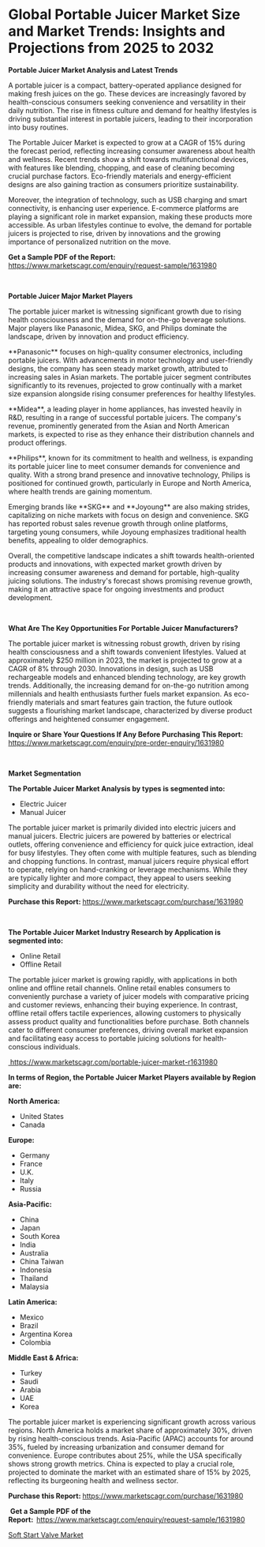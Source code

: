 <p><h1>Global Portable Juicer Market Size and Market Trends: Insights and Projections from 2025 to 2032</h1></p><p><strong>Portable Juicer Market Analysis and Latest Trends</strong></p>
<p><p>A portable juicer is a compact, battery-operated appliance designed for making fresh juices on the go. These devices are increasingly favored by health-conscious consumers seeking convenience and versatility in their daily nutrition. The rise in fitness culture and demand for healthy lifestyles is driving substantial interest in portable juicers, leading to their incorporation into busy routines.</p><p>The Portable Juicer Market is expected to grow at a CAGR of 15% during the forecast period, reflecting increasing consumer awareness about health and wellness. Recent trends show a shift towards multifunctional devices, with features like blending, chopping, and ease of cleaning becoming crucial purchase factors. Eco-friendly materials and energy-efficient designs are also gaining traction as consumers prioritize sustainability.</p><p>Moreover, the integration of technology, such as USB charging and smart connectivity, is enhancing user experience. E-commerce platforms are playing a significant role in market expansion, making these products more accessible. As urban lifestyles continue to evolve, the demand for portable juicers is projected to rise, driven by innovations and the growing importance of personalized nutrition on the move.</p></p>
<p><strong>Get a Sample PDF of the Report:&nbsp;</strong> <a href="https://www.marketscagr.com/enquiry/request-sample/1631980?utm_campaign=2278&utm_medium=2&utm_source=Github&utm_content=ia&utm_term=21022025&utm_id=portable-juicer">https://www.marketscagr.com/enquiry/request-sample/1631980</a></p>
<p>&nbsp;</p>
<p><strong>Portable Juicer Major Market Players</strong></p>
<p><p>The portable juicer market is witnessing significant growth due to rising health consciousness and the demand for on-the-go beverage solutions. Major players like Panasonic, Midea, SKG, and Philips dominate the landscape, driven by innovation and product efficiency.</p><p>**Panasonic** focuses on high-quality consumer electronics, including portable juicers. With advancements in motor technology and user-friendly designs, the company has seen steady market growth, attributed to increasing sales in Asian markets. The portable juicer segment contributes significantly to its revenues, projected to grow continually with a market size expansion alongside rising consumer preferences for healthy lifestyles.</p><p>**Midea**, a leading player in home appliances, has invested heavily in R&D, resulting in a range of successful portable juicers. The company's revenue, prominently generated from the Asian and North American markets, is expected to rise as they enhance their distribution channels and product offerings. </p><p>**Philips**, known for its commitment to health and wellness, is expanding its portable juicer line to meet consumer demands for convenience and quality. With a strong brand presence and innovative technology, Philips is positioned for continued growth, particularly in Europe and North America, where health trends are gaining momentum.</p><p>Emerging brands like **SKG** and **Joyoung** are also making strides, capitalizing on niche markets with focus on design and convenience. SKG has reported robust sales revenue growth through online platforms, targeting young consumers, while Joyoung emphasizes traditional health benefits, appealing to older demographics.</p><p>Overall, the competitive landscape indicates a shift towards health-oriented products and innovations, with expected market growth driven by increasing consumer awareness and demand for portable, high-quality juicing solutions. The industry's forecast shows promising revenue growth, making it an attractive space for ongoing investments and product development.</p></p>
<p>&nbsp;</p>
<p><strong>What Are The Key Opportunities For Portable Juicer Manufacturers?</strong></p>
<p><p>The portable juicer market is witnessing robust growth, driven by rising health consciousness and a shift towards convenient lifestyles. Valued at approximately $250 million in 2023, the market is projected to grow at a CAGR of 8% through 2030. Innovations in design, such as USB rechargeable models and enhanced blending technology, are key growth trends. Additionally, the increasing demand for on-the-go nutrition among millennials and health enthusiasts further fuels market expansion. As eco-friendly materials and smart features gain traction, the future outlook suggests a flourishing market landscape, characterized by diverse product offerings and heightened consumer engagement.</p></p>
<p><strong>Inquire or Share Your Questions If Any Before Purchasing This Report:</strong> <a href="https://www.marketscagr.com/enquiry/pre-order-enquiry/1631980?utm_campaign=2278&utm_medium=2&utm_source=Github&utm_content=ia&utm_term=21022025&utm_id=portable-juicer">https://www.marketscagr.com/enquiry/pre-order-enquiry/1631980</a></p>
<p>&nbsp;</p>
<p><strong>Market Segmentation</strong></p>
<p><strong>The Portable Juicer Market Analysis by types is segmented into:</strong></p>
<p><ul><li>Electric Juicer</li><li>Manual Juicer</li></ul></p>
<p><p>The portable juicer market is primarily divided into electric juicers and manual juicers. Electric juicers are powered by batteries or electrical outlets, offering convenience and efficiency for quick juice extraction, ideal for busy lifestyles. They often come with multiple features, such as blending and chopping functions. In contrast, manual juicers require physical effort to operate, relying on hand-cranking or leverage mechanisms. While they are typically lighter and more compact, they appeal to users seeking simplicity and durability without the need for electricity.</p></p>
<p><strong>Purchase this Report:&nbsp;</strong><a href="https://www.marketscagr.com/purchase/1631980?utm_campaign=2278&utm_medium=2&utm_source=Github&utm_content=ia&utm_term=21022025&utm_id=portable-juicer">https://www.marketscagr.com/purchase/1631980</a></p>
<p>&nbsp;</p>
<p><strong>The Portable Juicer Market Industry Research by Application is segmented into:</strong></p>
<p><ul><li>Online Retail</li><li>Offline Retail</li></ul></p>
<p><p>The portable juicer market is growing rapidly, with applications in both online and offline retail channels. Online retail enables consumers to conveniently purchase a variety of juicer models with comparative pricing and customer reviews, enhancing their buying experience. In contrast, offline retail offers tactile experiences, allowing customers to physically assess product quality and functionalities before purchase. Both channels cater to different consumer preferences, driving overall market expansion and facilitating easy access to portable juicing solutions for health-conscious individuals.</p></p>
<p><a href="https://www.marketscagr.com/portable-juicer-market-r1631980?utm_campaign=2278&utm_medium=2&utm_source=Github&utm_content=ia&utm_term=21022025&utm_id=portable-juicer">&nbsp;https://www.marketscagr.com/portable-juicer-market-r1631980</a></p>
<p><strong>In terms of Region, the Portable Juicer Market Players available by Region are:</strong></p>
<p>
    <p> <strong> North America: </strong>
        <ul>
            <li>United States</li>
            <li>Canada</li>
        </ul>
        </p> 
    <p> <strong> Europe: </strong>
        <ul>
            <li>Germany</li>
            <li>France</li>
            <li>U.K.</li>
            <li>Italy</li>
            <li>Russia</li>
        </ul>
        </p> 
    <p> <strong> Asia-Pacific: </strong>
        <ul>
            <li>China</li>
            <li>Japan</li>
            <li>South Korea</li>
            <li>India</li>
            <li>Australia</li>
            <li>China Taiwan</li>
            <li>Indonesia</li>
            <li>Thailand</li>
            <li>Malaysia</li>
        </ul>
        </p> 
    <p> <strong> Latin America: </strong>
        <ul>
            <li>Mexico</li>
            <li>Brazil</li>
            <li>Argentina Korea</li>
            <li>Colombia</li>
        </ul>
        </p> 
    <p> <strong> Middle East & Africa: </strong>
        <ul>
            <li>Turkey</li>
            <li>Saudi</li>
            <li>Arabia</li>
            <li>UAE</li>
            <li>Korea</li>
        </ul>
    </p>
    </p>
<p><p>The portable juicer market is experiencing significant growth across various regions. North America holds a market share of approximately 30%, driven by rising health-conscious trends. Asia-Pacific (APAC) accounts for around 35%, fueled by increasing urbanization and consumer demand for convenience. Europe contributes about 25%, while the USA specifically shows strong growth metrics. China is expected to play a crucial role, projected to dominate the market with an estimated share of 15% by 2025, reflecting its burgeoning health and wellness sector.</p></p>
<p><strong>Purchase this Report: </strong><a href="https://www.marketscagr.com/purchase/1631980?utm_campaign=2278&utm_medium=2&utm_source=Github&utm_content=ia&utm_term=21022025&utm_id=portable-juicer">https://www.marketscagr.com/purchase/1631980</a></p>
<p>&nbsp;<strong>Get a Sample PDF of the Report:&nbsp;&nbsp;</strong><a href="https://www.marketscagr.com/enquiry/request-sample/1631980?utm_campaign=2278&utm_medium=2&utm_source=Github&utm_content=ia&utm_term=21022025&utm_id=portable-juicer">https://www.marketscagr.com/enquiry/request-sample/1631980</a></p>
<p><strong></strong></p>
<p><p><a href="https://github.com/janraimondo83/Market-Research-Report-List-1/blob/main/soft-start-valve-market.md?utm_campaign=2278&utm_medium=2&utm_source=Github&utm_content=ia&utm_term=21022025&utm_id=portable-juicer">Soft Start Valve Market</a></p></p>